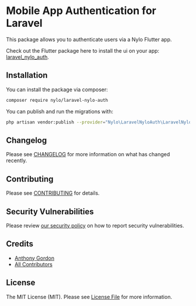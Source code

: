 # Mobile App Authentication for Laravel

This package allows you to authenticate users via a Nylo Flutter app.

Check out the Flutter package here to install the ui on your app: [laravel_nylo_auth](https://pub.dev/packages/laravel_auth_slate).

## Installation

You can install the package via composer:

``` bash
composer require nylo/laravel-nylo-auth
```

You can publish and run the migrations with:

``` bash
php artisan vendor:publish --provider="Nylo\LaravelNyloAuth\LaravelNyloAuthServiceProvider"
```

## Changelog

Please see [CHANGELOG](CHANGELOG.md) for more information on what has changed recently.

## Contributing

Please see [CONTRIBUTING](CONTRIBUTING.md) for details.

## Security Vulnerabilities

Please review [our security policy](../../security/policy) on how to report security vulnerabilities.

## Credits

- [Anthony Gordon](https://github.com/agordn52)
- [All Contributors](../../contributors)

## License

The MIT License (MIT). Please see [License File](LICENSE.md) for more information.
